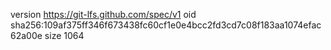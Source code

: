 version https://git-lfs.github.com/spec/v1
oid sha256:109af375ff346f673438fc60cf1e0e4bcc2fd3cd7c08f183aa1074efac62a00e
size 1064
